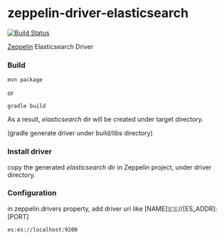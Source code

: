 zeppelin-driver-elasticsearch
=============================

[![Build Status](https://travis-ci.org/NFLabs/zeppelin-driver-elasticsearch.png?branch=master)](https://travis-ci.org/NFLabs/zeppelin-driver-elasticsearch)

[Zeppelin](http://zeppelin-project.org) Elasticsearch Driver


### Build

```
mvn package
```

or

```
gradle build
```

As a result, _elasticsearch_ dir will be created under target directory.

(gradle generate driver under build/libs directory)

### Install driver

copy the generated _elasticsearch_ dir in Zeppelin project, under driver directory.

### Configuration

in zeppelin.drivers property, add driver uri like [NAME]:es://[ES_ADDR]:[PORT]

```
es:es://localhost:9200
```
